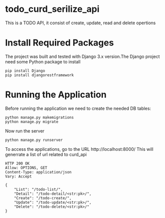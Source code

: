 # todo_curd_serilize_api
This is a TODO API, it consist of create, update, read and delete opertions

# Install Required Packages
The project was built and tested with Django 3.x version.The Django project need some Python package to install
```
pip install Django
pip install djangorestframework
```

# Running the Application
Before running the application we need to create the needed DB tables:
```
python manage.py makemigrations
python manage.py migrate
 ```
Now run the server
```
python manage.py runserver
```
To access the applications, go to the URL http://localhost:8000/
This will generrate a list of url related to curd_api

```
HTTP 200 OK
Allow: OPTIONS, GET
Content-Type: application/json
Vary: Accept

{
    "List": "/todo-list/",
    "Detail": "/todo-detail/<str:pk>/",
    "Create": "/todo-create/",
    "Update": "/todo-update/<str:pk>/",
    "Delete": "/todo-delete/<str:pk>/"
}
```
